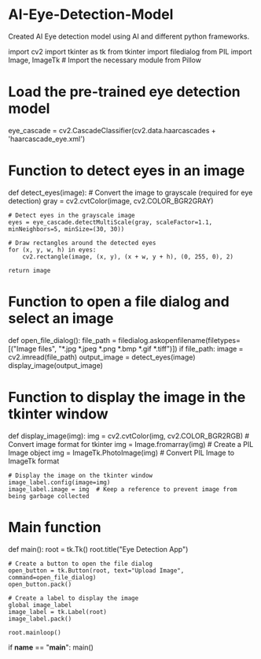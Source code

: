 # AI-Eye-Detection-Model
Created AI Eye detection model using AI and different python frameworks.

import cv2
import tkinter as tk
from tkinter import filedialog
from PIL import Image, ImageTk  # Import the necessary module from Pillow

# Load the pre-trained eye detection model
eye_cascade = cv2.CascadeClassifier(cv2.data.haarcascades + 'haarcascade_eye.xml')

# Function to detect eyes in an image
def detect_eyes(image):
    # Convert the image to grayscale (required for eye detection)
    gray = cv2.cvtColor(image, cv2.COLOR_BGR2GRAY)

    # Detect eyes in the grayscale image
    eyes = eye_cascade.detectMultiScale(gray, scaleFactor=1.1, minNeighbors=5, minSize=(30, 30))

    # Draw rectangles around the detected eyes
    for (x, y, w, h) in eyes:
        cv2.rectangle(image, (x, y), (x + w, y + h), (0, 255, 0), 2)

    return image

# Function to open a file dialog and select an image
def open_file_dialog():
    file_path = filedialog.askopenfilename(filetypes=[("Image files", "*.jpg *.jpeg *.png *.bmp *.gif *.tiff")])
    if file_path:
        image = cv2.imread(file_path)
        output_image = detect_eyes(image)
        display_image(output_image)

# Function to display the image in the tkinter window
def display_image(img):
    img = cv2.cvtColor(img, cv2.COLOR_BGR2RGB)  # Convert image format for tkinter
    img = Image.fromarray(img)  # Create a PIL Image object
    img = ImageTk.PhotoImage(img)  # Convert PIL Image to ImageTk format

    # Display the image on the tkinter window
    image_label.config(image=img)
    image_label.image = img  # Keep a reference to prevent image from being garbage collected

# Main function
def main():
    root = tk.Tk()
    root.title("Eye Detection App")

    # Create a button to open the file dialog
    open_button = tk.Button(root, text="Upload Image", command=open_file_dialog)
    open_button.pack()

    # Create a label to display the image
    global image_label
    image_label = tk.Label(root)
    image_label.pack()

    root.mainloop()

if __name__ == "__main__":
    main()
 

